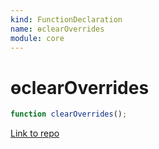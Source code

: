 ```yaml
---
kind: FunctionDeclaration
name: ɵclearOverrides
module: core
---
```


# ɵclearOverrides

```ts
function clearOverrides();
```

[Link to repo](https://github.com/timdeschryver/angular/blob/master/packages/core/src/view/entrypoint.ts#L28-L31)
